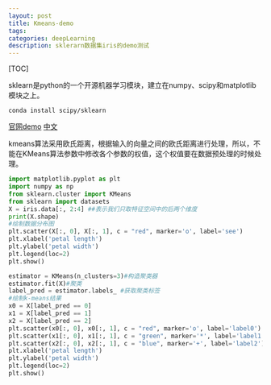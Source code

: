 ```yaml
---
layout: post
title: Kmeans-demo
tags:
categories: deepLearning
description: sklerarn数据集iris的demo测试
---
```


[TOC]

sklearn是python的一个开源机器学习模块，建立在numpy、scipy和matplotlib模块之上。

`conda install scipy/sklearn`

[官网demo](https://scikit-learn.org/stable/tutorial/statistical_inference/supervised_learning.html)
[中文](https://blog.csdn.net/masbbx123/article/details/79184034)

kmeans算法采用欧氏距离，根据输入的向量之间的欧氏距离进行处理，所以，不能在KMeans算法参数中修改各个参数的权值，这个权值要在数据预处理的时候处理。

```python
import matplotlib.pyplot as plt  
import numpy as np  
from sklearn.cluster import KMeans
from sklearn import datasets  
X = iris.data[:, 2:4] ##表示我们只取特征空间中的后两个维度
print(X.shape)
#绘制数据分布图
plt.scatter(X[:, 0], X[:, 1], c = "red", marker='o', label='see')  
plt.xlabel('petal length')  
plt.ylabel('petal width')  
plt.legend(loc=2)  
plt.show()  
```

```python
estimator = KMeans(n_clusters=3)#构造聚类器
estimator.fit(X)#聚类
label_pred = estimator.labels_ #获取聚类标签
#绘制k-means结果
x0 = X[label_pred == 0]
x1 = X[label_pred == 1]
x2 = X[label_pred == 2]
plt.scatter(x0[:, 0], x0[:, 1], c = "red", marker='o', label='label0')  
plt.scatter(x1[:, 0], x1[:, 1], c = "green", marker='*', label='label1')  
plt.scatter(x2[:, 0], x2[:, 1], c = "blue", marker='+', label='label2')  
plt.xlabel('petal length')  
plt.ylabel('petal width')  
plt.legend(loc=2)  
plt.show()  
```
